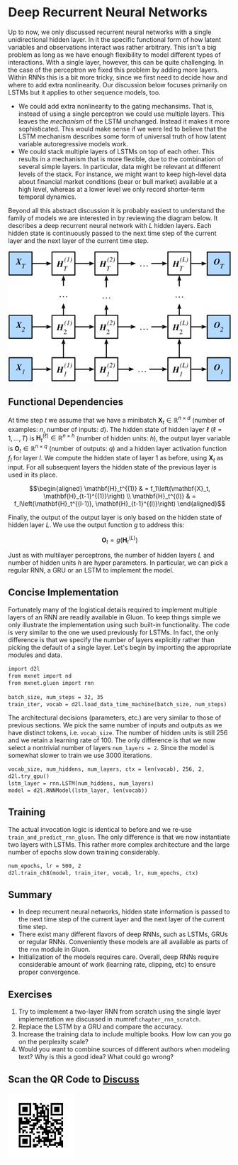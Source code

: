 # Deep Recurrent Neural Networks

Up to now, we only discussed recurrent neural networks with a single unidirectional hidden layer. In it the specific functional form of how latent variables and observations interact was rather arbitrary. This isn't a big problem as long as we have enough flexibility to model different types of interactions. With a single layer, however, this can be quite challenging. In the case of the perceptron we fixed this problem by adding more layers. Within RNNs this is a bit more tricky, since we first need to decide how and where to add extra nonlinearity. Our discussion below focuses primarily on LSTMs but it applies to other sequence models, too.

* We could add extra nonlinearity to the gating mechansims. That is, instead of using a single perceptron we could use multiple layers. This leaves the *mechanism* of the LSTM unchanged. Instead it makes it more sophisticated. This would make sense if we were led to believe that the LSTM mechanism describes some form of universal truth of how latent variable autoregressive models work.
* We could stack multiple layers of LSTMs on top of each other. This results in a mechanism that is more flexible, due to the combination of several simple layers. In particular, data might be relevant at different levels of the stack. For instance, we might want to keep high-level data about financial market conditions (bear or bull market) available at a high level, whereas at a lower level we only record shorter-term temporal dynamics.

Beyond all this abstract discussion it is probably easiest to understand the family of models we are interested in by reviewing the diagram below. It describes a deep recurrent neural network with $L$ hidden layers. Each hidden state is continuously passed to the next time step of the current layer and the next layer of the current time step.

![ Architecture of a deep recurrent neural network. ](../img/deep-rnn.svg)

## Functional Dependencies

At time step $t$ we assume that we have a minibatch $\mathbf{X}_t \in \mathbb{R}^{n \times d}$ (number of examples: $n$, number of inputs: $d$). The hidden state of hidden layer $\ell$ ($\ell=1,\ldots,T$) is $\mathbf{H}_t^{(\ell)}  \in \mathbb{R}^{n \times h}$ (number of hidden units: $h$), the output layer variable is $\mathbf{O}_t \in \mathbb{R}^{n \times q}$ (number of outputs: $q$) and a hidden layer activation function $f_l$ for layer $l$. We compute the hidden state of layer $1$ as before, using $\mathbf{X}_t$ as input. For all subsequent layers the hidden state of the previous layer is used in its place.

$$\begin{aligned}
\mathbf{H}_t^{(1)} & = f_1\left(\mathbf{X}_t, \mathbf{H}_{t-1}^{(1)}\right) \\
\mathbf{H}_t^{(l)} & = f_l\left(\mathbf{H}_t^{(l-1)}, \mathbf{H}_{t-1}^{(l)}\right)
\end{aligned}$$

Finally, the output of the output layer is only based on the hidden state of hidden layer $L$. We use the output function $g$ to address this:

$$\mathbf{O}_t = g \left(\mathbf{H}_t^{(L)}\right)$$

Just as with multilayer perceptrons, the number of hidden layers $L$ and number of hidden units $h$ are hyper parameters. In particular, we can pick a regular RNN, a GRU or an LSTM to implement the model.

## Concise Implementation

Fortunately many of the logistical details required to implement multiple layers of an RNN are readily available in Gluon. To keep things simple we only illustrate the implementation using such built-in functionality. The code is very similar to the one we used previously for LSTMs. In fact, the only difference is that we specify the number of layers explicitly rather than picking the default of a single layer. Let's begin by importing the appropriate modules and data.

```{.python .input  n=17}
import d2l
from mxnet import nd
from mxnet.gluon import rnn

batch_size, num_steps = 32, 35
train_iter, vocab = d2l.load_data_time_machine(batch_size, num_steps)
```

The architectural decisions (parameters, etc.) are very similar to those of previous sections. We pick the same number of inputs and outputs as we have distinct tokens, i.e. `vocab_size`. The number of hidden units is still 256 and we retain a learning rate of 100. The only difference is that we now select a nontrivial number of layers `num_layers = 2`. Since the model is somewhat slower to train we use 3000 iterations.

```{.python .input  n=22}
vocab_size, num_hiddens, num_layers, ctx = len(vocab), 256, 2, d2l.try_gpu()
lstm_layer = rnn.LSTM(num_hiddens, num_layers)
model = d2l.RNNModel(lstm_layer, len(vocab))

```

## Training

The actual invocation logic is identical to before and we re-use `train_and_predict_rnn_gluon`. The only difference is that we now instantiate two layers with LSTMs. This rather more complex architecture and the large number of epochs slow down training considerably.

```{.python .input  n=8}
num_epochs, lr = 500, 2
d2l.train_ch8(model, train_iter, vocab, lr, num_epochs, ctx)
```

## Summary

* In deep recurrent neural networks, hidden state information is passed to the next time step of the current layer and the next layer of the current time step.
* There exist many different flavors of deep RNNs, such as LSTMs, GRUs or regular RNNs. Conveniently these models are all available as parts of the `rnn` module in Gluon.
* Initialization of the models requires care. Overall, deep RNNs require considerable amount of work (learning rate, clipping, etc) to ensure proper convergence.

## Exercises

1. Try to implement a two-layer RNN from scratch using the single layer implementation we discussed in :numref:`chapter_rnn_scratch`.
2. Replace the LSTM by a GRU and compare the accuracy.
3. Increase the training data to include multiple books. How low can you go on the perplexity scale?
4. Would you want to combine sources of different authors when modeling text? Why is this a good idea? What could go wrong?

## Scan the QR Code to [Discuss](https://discuss.mxnet.io/t/2369)

![](../img/qr_deep-rnn.svg)
